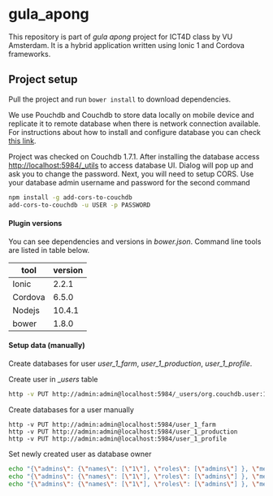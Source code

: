 # gula_apong
This repository is part of _gula apong_ project for ICT4D class by VU Amsterdam.
It is a hybrid application written using Ionic 1 and Cordova frameworks.

## Project setup
Pull the project and run `bower install` to download dependencies.

We use Pouchdb and Couchdb to store data locally on mobile device and replicate it to remote database when there is network connection available.
For instructions about how to install and configure database you can check [this link](https://pouchdb.com/guides/).

Project was checked on Couchdb 1.7.1. After installing the database access [http://localhost:5984/_utils](http://localhost:5984/_utils) to access database UI.
Dialog will pop up and ask you to change the password.
Next, you will need to setup CORS. Use your database admin username and password for the second command
```bash
npm install -g add-cors-to-couchdb
add-cors-to-couchdb -u USER -p PASSWORD
```

#### Plugin versions
You can see dependencies and versions in _bower.json_. Command line tools are listed in table below.

| tool | version |
|---|---|
| Ionic | 2.2.1 |
| Cordova | 6.5.0 |
| Nodejs | 10.4.1 |
| bower | 1.8.0 |


#### Setup data (manually)
Create databases for user _user_1_farm_, _user_1_production_, _user_1_profile_.

Create user in __users_ table
```bash
http -v PUT http://admin:admin@localhost:5984/_users/org.couchdb.user:1 name=1 type=user roles:='[]' password=password
```

Create databases for a user manually
```
http -v PUT http://admin:admin@localhost:5984/user_1_farm
http -v PUT http://admin:admin@localhost:5984/user_1_production
http -v PUT http://admin:admin@localhost:5984/user_1_profile
```

Set newly created user as database owner
```bash
echo "{\"admins\": {\"names\": [\"1\"], \"roles\": [\"admins\"] }, \"members\": {\"names\": [\"1\"], \"roles\": [\"admins\"]}}" | http PUT http://admin:admin@localhost:5984/user_1_production/_security
echo "{\"admins\": {\"names\": [\"1\"], \"roles\": [\"admins\"] }, \"members\": {\"names\": [\"1\"], \"roles\": [\"admins\"]}}" | http PUT http://admin:admin@localhost:5984/user_1_farm/_security
echo "{\"admins\": {\"names\": [\"1\"], \"roles\": [\"admins\"] }, \"members\": {\"names\": [\"1\"], \"roles\": [\"admins\"]}}" | http PUT http://admin:admin@localhost:5984/user_1_profile/_security
```